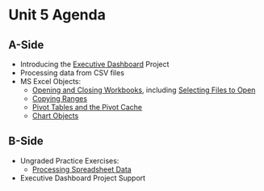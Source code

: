 # Unit 5 Agenda

## A-Side

  + Introducing the [Executive Dashboard](/projects/exec-dashboard/project.md) Project
  + Processing data from CSV files
  + MS Excel Objects:
    + [Opening and Closing Workbooks](/notes/excel-objects/workbooks/notes.md#opening-and-closing-workbooks), including [Selecting Files to Open](/notes/excel-objects/workbooks/notes.md#selecting-files-to-open)
    + [Copying Ranges](/notes/excel-objects/ranges/notes.md#copying-ranges)
    + [Pivot Tables and the Pivot Cache](/notes/excel-objects/pivot-tables/notes.md)
    + [Chart Objects](/notes/excel-objects/chart-objects/notes.md)

## B-Side

  + Ungraded Practice Exercises:
    + [Processing Spreadsheet Data](/exercises/processing-spreadsheet-data/exercise.md)
  + Executive Dashboard Project Support
